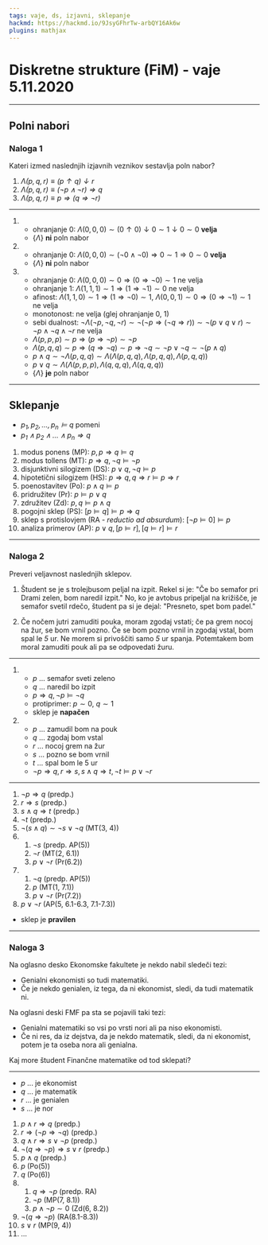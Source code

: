 ```yaml
---
tags: vaje, ds, izjavni, sklepanje
hackmd: https://hackmd.io/9JsyGFhrTw-arbQY16Ak6w
plugins: mathjax
---
```

# Diskretne strukture (FiM) - vaje 5.11.2020

---

## Polni nabori

### Naloga 1

Kateri izmed naslednjih izjavnih veznikov sestavlja poln nabor?

1. <i>$\Lambda(p,q,r) \equiv (p \uparrow q) \downarrow r$</i>
2. <i>$\Lambda(p,q,r) \equiv (\lnot p \land \lnot r) \Rightarrow q$</i>
3. <i>$\Lambda(p,q,r) \equiv p \Rightarrow (q \Rightarrow \lnot r)$</i>

----

1. * ohranjanje 0: $\Lambda(0, 0, 0) \sim (0 \uparrow 0) \downarrow 0 \sim 1 \downarrow 0 \sim 0$ **velja**
   * $\lbrace \Lambda \rbrace$ **ni** poln nabor

2. * ohranjanje 0: $\Lambda(0, 0, 0) \sim (\lnot 0 \land \lnot 0) \Rightarrow 0 \sim 1 \Rightarrow 0 \sim 0$ **velja**
   * $\lbrace \Lambda \rbrace$ **ni** poln nabor

3. * ohranjanje 0: $\Lambda(0, 0, 0) \sim 0 \Rightarrow (0 \Rightarrow \lnot 0) \sim 1$ ne velja
   * ohranjanje 1: $\Lambda(1, 1, 1) \sim 1 \Rightarrow (1 \Rightarrow \lnot 1) \sim 0$ ne velja
   * afinost: $\Lambda(1, 1, 0) \sim 1 \Rightarrow (1 \Rightarrow \lnot 0) \sim 1$, $\Lambda(0, 0, 1) \sim 0 \Rightarrow (0 \Rightarrow \lnot 1) \sim 1$ ne velja
   * monotonost: ne velja (glej ohranjanje 0, 1)
   * sebi dualnost: $\lnot \Lambda(\lnot p, \lnot q, \lnot r) \sim \lnot (\lnot p \Rightarrow (\lnot q \Rightarrow r)) \sim \lnot (p \lor q \lor r) \sim \lnot p \land \lnot q \land \lnot r$ ne velja
   * $\Lambda(p, p, p) \sim p \Rightarrow (p \Rightarrow \lnot p) \sim \lnot p$
   * $\Lambda(p, q, q) \sim p \Rightarrow (q \Rightarrow \lnot q) \sim p \Rightarrow \lnot q \sim \lnot p \lor \lnot q \sim \lnot (p \land q)$
   * $p \land q \sim \lnot \Lambda(p, q, q) \sim \Lambda(\Lambda(p, q, q), \Lambda(p, q, q), \Lambda(p, q, q))$
   * $p \lor q \sim \Lambda(\Lambda(p, p, p), \Lambda(q, q, q), \Lambda(q, q, q))$
   * $\lbrace \Lambda \rbrace$ **je** poln nabor

---

## Sklepanje

* <i>$p_1, p_2, \dots, p_n \models q$</i> pomeni
* <i>$p_1 \land p_2 \land \dots \land p_n \Rightarrow q$</i>

1. modus ponens (MP): $p, p \Rightarrow q \models q$
2. modus tollens (MT): $p \Rightarrow q, \lnot q \models \lnot p$
3. disjunktivni silogizem (DS): $p \lor q, \lnot q \models p$
4. hipotetični silogizem (HS): $p \Rightarrow q, q \Rightarrow r \models p \Rightarrow r$
5. poenostavitev (Po): $p \land q \models p$
6. pridružitev (Pr): $p \models p \lor q$
7. združitev (Zd): $p, q \models p \land q$
8. pogojni sklep (PS): $[p \models q] \models p \Rightarrow q$
9. sklep s protislovjem (RA - *reductio ad absurdum*): $[\lnot p \models 0] \models p$
10. analiza primerov (AP): $p \lor q, [p \models r], [q \models r] \models r$

---

### Naloga 2

Preveri veljavnost naslednjih sklepov.

1. Študent se je s trolejbusom peljal na izpit. Rekel si je: "Če bo semafor pri Drami zelen, bom naredil izpit." No, ko je avtobus pripeljal na  križišče, je semafor svetil rdečo, študent pa si je dejal: "Presneto, spet bom padel."

2. Če nočem jutri zamuditi pouka, moram zgodaj vstati; če pa grem nocoj na žur, se bom vrnil pozno. Če se bom pozno vrnil in zgodaj vstal, bom spal le <i>$5$</i> ur. Ne morem si privoščiti samo <i>$5$</i> ur spanja. Potemtakem bom moral zamuditi pouk ali pa se odpovedati žuru.

----

1. * $p$ ... semafor sveti zeleno
   * $q$ ... naredil bo izpit
   * $p \Rightarrow q, \lnot p \models \lnot q$
   * protiprimer: $p \sim 0$, $q \sim 1$
   * sklep je **napačen**

2. * $p$ ... zamudil bom na pouk
   * $q$ ... zgodaj bom vstal
   * $r$ ... nocoj grem na žur
   * $s$ ... pozno se bom vrnil
   * $t$ ... spal bom le 5 ur
   * $\lnot p \Rightarrow q, r \Rightarrow s, s \land q \Rightarrow t, \lnot t \models p \lor \lnot r$

----

1. $\lnot p \Rightarrow q$ (predp.)
2. $r \Rightarrow s$ (predp.)
3. $s \land q \Rightarrow t$ (predp.)
4. $\lnot t$ (predp.)
5. $\lnot (s \land q) \sim \lnot s \lor \lnot q$ (MT(3, 4))
6. 1. $\lnot s$ (predp. AP(5))
   2. $\lnot r$ (MT(2, 6.1))
   3. $p \lor \lnot r$ (Pr(6.2))
7. 1. $\lnot q$ (predp. AP(5))
   2. $p$ (MT(1, 7.1))
   3. $p \lor \lnot r$ (Pr(7.2))
8. $p \lor \lnot r$ (AP(5, 6.1-6.3, 7.1-7.3))
* sklep je **pravilen**

---

### Naloga 3

Na oglasno desko Ekonomske fakultete je nekdo nabil sledeči tezi:

* Genialni ekonomisti so tudi matematiki.
* Če je nekdo genialen, iz tega, da ni ekonomist, sledi, da tudi matematik ni.

Na oglasni deski FMF pa sta se pojavili taki tezi:

* Genialni matematiki so vsi po vrsti nori ali pa niso ekonomisti.
* Če ni res, da iz dejstva, da je nekdo matematik, sledi, da ni ekonomist, potem je ta oseba nora ali genialna.

Kaj more študent Finančne matematike od tod sklepati?

----

* $p$ ... je ekonomist
* $q$ ... je matematik
* $r$ ... je genialen
* $s$ ... je nor

1. $p \land r \Rightarrow q$ (predp.)
2. $r \Rightarrow (\lnot p \Rightarrow \lnot q)$ (predp.)
3. $q \land r \Rightarrow s \lor \lnot p$ (predp.)
4. $\lnot (q \Rightarrow \lnot p) \Rightarrow s \lor r$ (predp.)
5. $p \land q$ (predp.)
6. $p$ (Po(5))
7. $q$ (Po(6))
8. 1. $q \Rightarrow \lnot p$ (predp. RA)
   2. $\lnot p$ (MP(7, 8.1))
   3. $p \land \lnot p \sim 0$ (Zd(6, 8.2))
9. $\lnot (q \Rightarrow \lnot p)$ (RA(8.1-8.3))
10. $s \lor r$ (MP(9, 4))
11. ...

